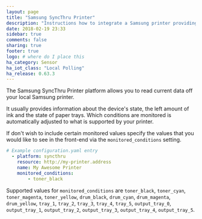 ```yaml
---
layout: page
title: "Samsung SyncThru Printer"
description: "Instructions how to integrate a Samsung printer providing SyncThru within Home Assistant."
date: 2018-02-19 23:33
sidebar: true
comments: false
sharing: true
footer: true
logo: # where do I place this
ha_category: Sensor
ha_iot_class: "Local Polling"
ha_release: 0.63.3
---
```


The Samsung SyncThru Printer platform allows you to read current data off your local Samsung printer.

It usually provides information about the device's state, the left amount of ink and the state of paper trays.
Which conditions are monitored is automatically adjusted to what is supported by your printer.

If don't wish to include certain monitored values specify the values that you would like to see in the front-end via the `monitored_conditions` setting.

```yaml
# Example configuration.yaml entry
  - platform: syncthru
    resource: http://my-printer.address
    name: My Awesome Printer
    monitored_conditions:
        - toner_black
```

Supported values for `monitored_conditions` are `toner_black`, `toner_cyan`, `toner_magenta`, `toner_yellow`, `drum_black`, `drum_cyan`, `drum_magenta`, `drum_yellow`, `tray_1`, `tray_2`, `tray_3`, `tray_4`, `tray_5`, `output_tray_0`, `output_tray_1`, `output_tray_2`, `output_tray_3`, `output_tray_4`, `output_tray_5`.